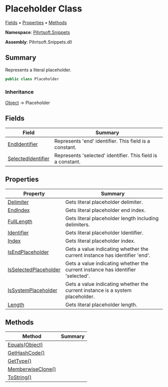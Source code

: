 # Placeholder Class

[Fields](#fields) &#x2022; [Properties](#properties) &#x2022; [Methods](#methods)

**Namespace**: [Pihrtsoft.Snippets](../README.md)

**Assembly**: Pihrtsoft\.Snippets\.dll

## Summary

Represents a literal placeholder\.

```csharp
public class Placeholder
```

### Inheritance

[Object](https://docs.microsoft.com/en-us/dotnet/api/system.object) &#x2192; Placeholder

## Fields

| Field | Summary |
| ----- | ------- |
| [EndIdentifier](EndIdentifier/README.md) | Represents 'end' identifier\. This field is a constant\. |
| [SelectedIdentifier](SelectedIdentifier/README.md) | Represents 'selected' identifier\. This field is a constant\. |

## Properties

| Property | Summary |
| -------- | ------- |
| [Delimiter](Delimiter/README.md) | Gets literal placeholder delimiter\. |
| [EndIndex](EndIndex/README.md) | Gets literal placeholder end index\. |
| [FullLength](FullLength/README.md) | Gets literal placeholder length including delimiters\. |
| [Identifier](Identifier/README.md) | Gets literal placeholder Identifier\. |
| [Index](Index/README.md) | Gets literal placeholder index\. |
| [IsEndPlaceholder](IsEndPlaceholder/README.md) | Gets a value indicating whether the current instance has identifier 'end'\. |
| [IsSelectedPlaceholder](IsSelectedPlaceholder/README.md) | Gets a value indicating whether the current instance has identifier 'selected'\. |
| [IsSystemPlaceholder](IsSystemPlaceholder/README.md) | Gets a value indicating whether the current instance is a system placeholder\. |
| [Length](Length/README.md) | Gets literal placeholder length\. |

## Methods

| Method | Summary |
| ------ | ------- |
| [Equals(Object)](https://docs.microsoft.com/en-us/dotnet/api/system.object.equals) | |
| [GetHashCode()](https://docs.microsoft.com/en-us/dotnet/api/system.object.gethashcode) | |
| [GetType()](https://docs.microsoft.com/en-us/dotnet/api/system.object.gettype) | |
| [MemberwiseClone()](https://docs.microsoft.com/en-us/dotnet/api/system.object.memberwiseclone) | |
| [ToString()](https://docs.microsoft.com/en-us/dotnet/api/system.object.tostring) | |

